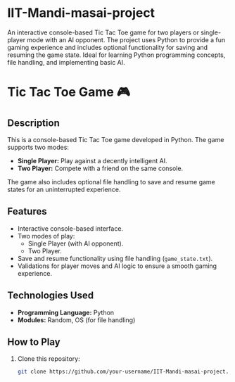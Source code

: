 # IIT-Mandi-masai-project
An interactive console-based Tic Tac Toe game for two players or single-player mode with an AI opponent. The project uses Python to provide a fun gaming experience and includes optional functionality for saving and resuming the game state. Ideal for learning Python programming concepts, file handling, and implementing basic AI.
# Tic Tac Toe Game 🎮

## Description
This is a console-based Tic Tac Toe game developed in Python. The game supports two modes:
- **Single Player:** Play against a decently intelligent AI.
- **Two Player:** Compete with a friend on the same console.

The game also includes optional file handling to save and resume game states for an uninterrupted experience.

## Features
- Interactive console-based interface.
- Two modes of play:
  - Single Player (with AI opponent).
  - Two Player.
- Save and resume functionality using file handling (`game_state.txt`).
- Validations for player moves and AI logic to ensure a smooth gaming experience.

## Technologies Used
- **Programming Language:** Python
- **Modules:** Random, OS (for file handling)

## How to Play
1. Clone this repository:
   ```bash
   git clone https://github.com/your-username/IIT-Mandi-masai-project.git
   



